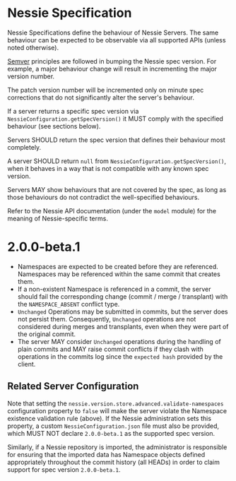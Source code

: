 # Nessie Specification

Nessie Specifications define the behaviour of Nessie Servers. The same behaviour can be expected to be observable
via all supported APIs (unless noted otherwise).

[Semver](https://semver.org/spec/v2.0.0.html) principles are followed in bumping the Nessie spec version.
For example, a major behaviour change will result in incrementing the major version number.

The patch version number will be incremented only on minute spec corrections that do not significantly alter the 
server's behaviour.

If a server returns a specific spec version via `NessieConfiguration.getSpecVersion()` it MUST comply with the
specified behaviour (see sections below).

Servers SHOULD return the spec version that defines their behaviour most completely.

A server SHOULD return `null` from `NessieConfiguration.getSpecVersion()`, when it behaves in a way that is not
compatible with any known spec version.

Servers MAY show behaviours that are not covered by the spec, as long as those behaviours do not contradict the
well-specified behaviours.

Refer to the Nessie API documentation (under the `model` module) for the meaning of Nessie-specific terms.

# 2.0.0-beta.1

* Namespaces are expected to be created before they are referenced. Namespaces may be referenced within the same 
  commit that creates them. 
* If a non-existent Namespace is referenced in a commit, the server should fail the corresponding change (commit 
  / merge / transplant) with the `NAMESPACE_ABSENT` conflict type.
* `Unchanged` Operations may be submitted in commits, but the server does not persist them. Consequently, `Unchanged`
  operations are not considered during merges and transplants, even when they were part of the original commit.
* The server MAY consider `Unchanged` operations during the handling of plain commits and MAY raise commit conflicts
  if they clash with operations in the commits log since the `expected hash` provided by the client.

## Related Server Configuration

Note that setting the `nessie.version.store.advanced.validate-namespaces` configuration property to `false` will 
make the server violate the Namespace existence validation rule (above). If the Nessie administration sets this
property, a custom `NessieConfiguration.json` file must also be provided, which MUST NOT declare `2.0.0-beta.1` as
the supported spec version.

Similarly, if a Nessie repository is imported, the administrator is responsible for ensuring that the imported data
has Namespace objects defined appropriately throughout the commit history (all HEADs) in order to claim support for
spec version `2.0.0-beta.1`.
